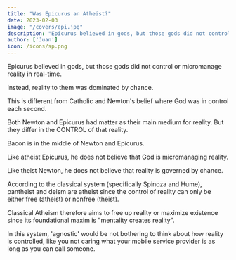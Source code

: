 ```yaml
---
title: "Was Epicurus an Atheist?"
date: 2023-02-03
image: "/covers/epi.jpg"
description: "Epicurus believed in gods, but those gods did not control or micromanage reality in real-time."
author: ['Juan']
icon: /icons/sp.png
---
```



Epicurus believed in gods, but those gods did not control or micromanage reality in real-time. 

Instead, reality to them was dominated by chance. 

This is different from Catholic and Newton's belief where God was in control each second. 

Both Newton and Epicurus had matter as their main medium for reality. But they differ in the CONTROL of that reality.

Bacon is in the middle of Newton and Epicurus. 

Like atheist Epicurus, he does not believe that God is micromanaging reality. 

Like theist Newton, he does not believe that reality is governed by chance. 

According to the classical system (specifically Spinoza and Hume), pantheist and deism are atheist since the control of reality can only be either free (atheist) or nonfree (theist). 

Classical Atheism therefore aims to free up reality or maximize existence since its foundational maxim is "mentality creates reality".  

In this system, 'agnostic' would be not bothering to think about how reality is controlled, like you not caring what your mobile service provider is as long as you can call someone. 
